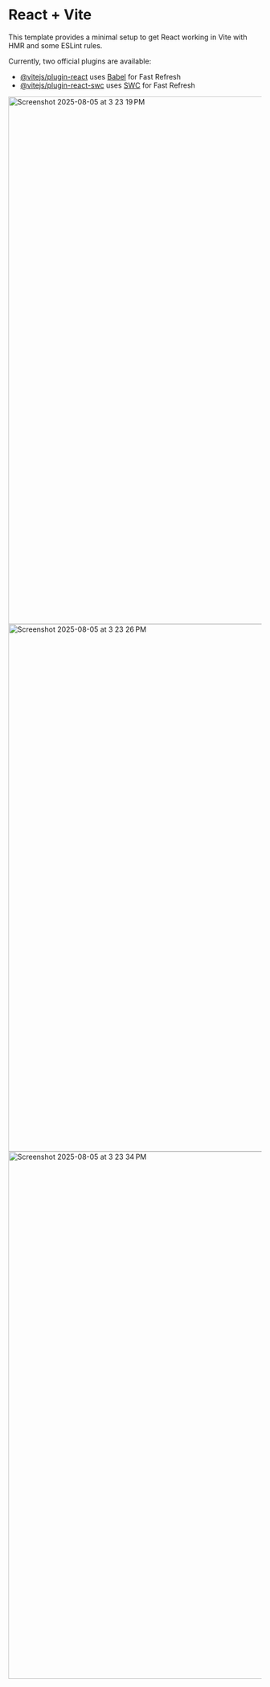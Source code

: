 # React + Vite

This template provides a minimal setup to get React working in Vite with HMR and some ESLint rules.

Currently, two official plugins are available:

- [@vitejs/plugin-react](https://github.com/vitejs/vite-plugin-react/blob/main/packages/plugin-react/README.md) uses [Babel](https://babeljs.io/) for Fast Refresh
- [@vitejs/plugin-react-swc](https://github.com/vitejs/vite-plugin-react-swc) uses [SWC](https://swc.rs/) for Fast Refresh
<img width="1680" height="1050" alt="Screenshot 2025-08-05 at 3 23 19 PM" src="https://github.com/user-attachments/assets/0747d345-24a4-4dc7-b0d0-2953cf6383bf" />
<img width="1680" height="1050" alt="Screenshot 2025-08-05 at 3 23 26 PM" src="https://github.com/user-attachments/assets/cb23385f-1a40-4d96-89be-ebff069f383c" />
<img width="1680" height="1050" alt="Screenshot 2025-08-05 at 3 23 34 PM" src="https://github.com/user-attachments/assets/2d7d4d0c-6799-42f3-b586-6f07b6aaaa65" />
